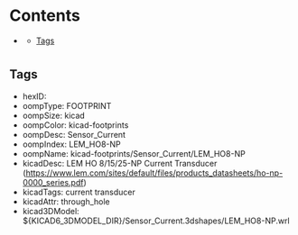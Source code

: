



Contents
========

* [](#)
	* [Tags](#tags)

# 

## Tags

- hexID: 
- oompType: FOOTPRINT
- oompSize: kicad
- oompColor: kicad-footprints
- oompDesc: Sensor_Current
- oompIndex: LEM_HO8-NP
- oompName: kicad-footprints/Sensor_Current/LEM_HO8-NP
- kicadDesc: LEM HO 8/15/25-NP Current Transducer (https://www.lem.com/sites/default/files/products_datasheets/ho-np-0000_series.pdf)
- kicadTags: current transducer
- kicadAttr: through_hole
- kicad3DModel: ${KICAD6_3DMODEL_DIR}/Sensor_Current.3dshapes/LEM_HO8-NP.wrl
